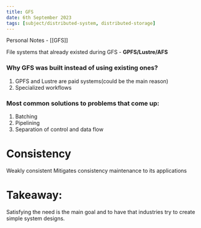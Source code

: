 ```yaml
---
title: GFS
date: 6th September 2023
tags: [subject/distributed-system, distributed-storage]
---
```

Personal Notes - [[GFS]]

File systems that already existed during GFS - **GPFS/Lustre/AFS**
### Why GFS was built instead of using existing ones?
1) GPFS and Lustre are paid systems(could be the main reason)
2) Specialized workflows

### Most common solutions to problems that come up:
1) Batching
2) Pipelining
3) Separation of control and data flow

# Consistency
Weakly consistent
Mitigates consistency maintenance to its applications

# Takeaway:
Satisfying the need is the main goal and to have that industries try to create simple system designs.